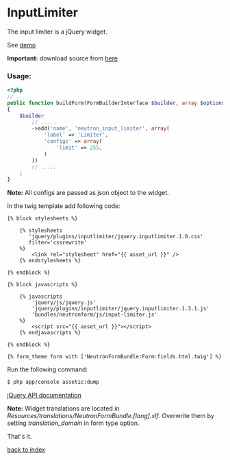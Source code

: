 InputLimiter
============

The input limiter is a jQuery widget.

See [demo](http://rustyjeans.com/jquery-inputlimiter/demo.htm)

**Important:** download source from [here](http://code.google.com/p/jquery-inputlimiter/downloads/list)

### Usage:

``` php
<?php
// ...
public function buildForm(FormBuilderInterface $builder, array $options)
{
    $builder
        // .....
        ->add('name', 'neutron_input_limiter', array(
            'label' => 'Limiter',
            'configs' => array(
                'limit' => 255,
            )
        ))
		// .....
    ;
}
```

**Note:** All configs are passed as json object to the widget.

In the twig template add following code:

``` jinja
{% block stylesheets %}
            
    {% stylesheets
       'jquery/plugins/inputlimiter/jquery.inputlimiter.1.0.css'
       filter='cssrewrite'
    %}
        <link rel="stylesheet" href="{{ asset_url }}" />
    {% endstylesheets %}

{% endblock %}

{% block javascripts %}

    {% javascripts
        'jquery/js/jquery.js'
        'jquery/plugins/inputlimiter/jquery.inputlimiter.1.3.1.js'
        'bundles/neutronform/js/input-limiter.js'
    %}
        <script src="{{ asset_url }}"></script>
	{% endjavascripts %}

{% endblock %}

{% form_theme form with ['NeutronFormBundle:Form:fields.html.twig'] %}

```


Run the following command:

``` bash
$ php app/console assetic:dump
```

[jQuery API documentation](http://rustyjeans.com/jquery-plugins/input-limiter#options)

**Note:** Widget translations are located in *Resources/translations/NeutronFormBundle.[lang].xlf*. 
Overwrite them by setting *translation_domain* in form type option.

That's it.

[back to index](index.md#list)
